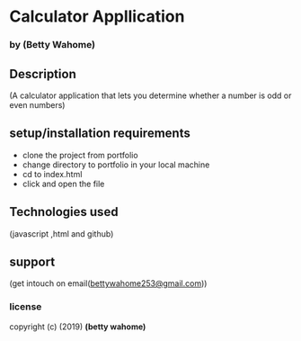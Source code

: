 # Calculator Appllication

### by **(Betty Wahome)**
## Description
(A calculator application that lets you determine whether a number is odd or even numbers)
## setup/installation requirements
* clone the project from portfolio
* change directory to portfolio in your local machine
* cd to index.html
* click and open the file

## Technologies used
(javascript ,html and github)
## support
(get intouch on email(bettywahome253@gmail.com))
### license

copyright (c) (2019) **(betty wahome)**
